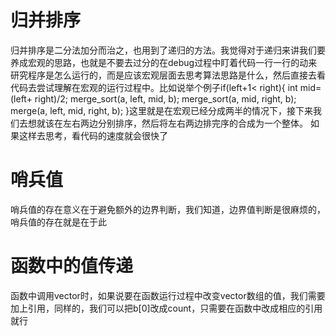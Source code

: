 # 归并排序
归并排序是二分法加分而治之，也用到了递归的方法。我觉得对于递归来讲我们要养成宏观的思路，也就是不要去过分的在debug过程中盯着代码一行一行的动来研究程序是怎么运行的，而是应该宏观层面去思考算法思路是什么，然后直接去看代码去尝试理解在宏观的运行过程中。比如说举个例子if(left+1< right){
        int mid= (left+ right)/2;
        merge_sort(a, left, mid, b);
        merge_sort(a, mid, right, b);
        merge(a, left, mid, right, b);
    }这里就是在宏观已经分成两半的情况下，接下来我们去想就该在左右两边分别排序，然后将左右两边排完序的合成为一个整体。
如果这样去思考，看代码的速度就会很快了

# 哨兵值
哨兵值的存在意义在于避免额外的边界判断，我们知道，边界值判断是很麻烦的，哨兵值的存在就是在于此

# 函数中的值传递
函数中调用vector时，如果说要在函数运行过程中改变vector数组的值，我们需要加上引用，同样的，我们可以把b[0]改成count，只需要在函数中改成相应的引用就行